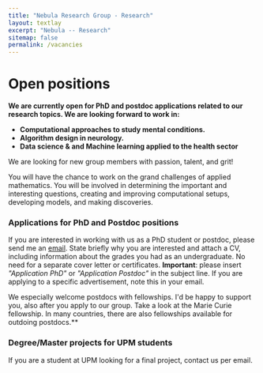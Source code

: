 ```yaml
---
title: "Nebula Research Group - Research"
layout: textlay
excerpt: "Nebula -- Research"
sitemap: false
permalink: /vacancies
---
```


# Open positions

**We are currently open for PhD and postdoc applications related to our research topics. We are looking forward to work in:**
 - **Computational approaches to study mental conditions.**
 - **Algorithm design in neurology.**
 - **Data science & and Machine learning applied to the health sector**

We are looking for new group members with passion, talent, and grit!

You will have the chance to work on the grand challenges of applied mathematics. You will be involved in determining the important and interesting questions, creating and improving computational setups, developing models, and making discoveries.

<!--You find the past job openings here:
[Opening 1]({{ site.baseurl }}/downloads/GeneralPostdoc_2019_v01.pdf),
[Opening 2]({{ site.baseurl }}/downloads/PPMS_PhD_2019_v01.pdf),
[Opening 3]({{ site.baseurl }}/downloads/PD.pdf),
[Opening 4]({{ site.baseurl }}/downloads/PHD1.pdf),
[Opening 5]({{ site.baseurl }}/downloads/PHD2.pdf).-->

### Applications for PhD and Postdoc positions
If you are interested in working with us as a PhD student or postdoc, please send me an [email](mailto:nebula.upm@gmail.com). State briefly why you are interested and attach a CV, including information about the grades you had as an undergraduate. No need for a separate cover letter or certificates. **Important**: please insert _"Application PhD"_ or _"Application Postdoc"_ in the subject line. If you are applying to a specific advertisement, note this in your email.

We especially welcome postdocs with fellowships. I'd be happy to support you, also after you apply to our group. Take a look at the Marie Curie fellowship. In many countries, there are also fellowships available for outdoing postdocs.**

### Degree/Master projects for UPM students
If you are a student at UPM looking for a final project, contact us per email.

<!--figure>
<img src="{{ site.url }}{{ site.baseurl }}/images/picpic/Gallery/DSC_0696.jpg" width="95%">
</figure-->
